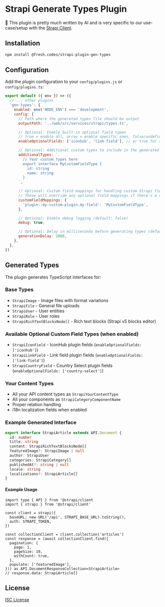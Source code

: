 # Strapi Generate Types Plugin

🤖 This plugin is pretty much written by AI and is very specific to our use-case/setup with the [Strapi Client](https://github.com/strapi/client).

## Installation

```bash
npm install @fresh.codes/strapi-plugin-gen-types
```

## Configuration

Add the plugin configuration to your `config/plugins.js` or `config/plugins.ts`:

```javascript
export default ({ env }) => ({
  // ... other plugins
  'gen-types': {
    enabled: env('NODE_ENV') === 'development',
    config: {
      // Path where the generated types file should be output
      outputPath: '../web/src/services/strapi/types.ts',

      // Optional: Enable built-in optional field types
      // true = enable all, array = enable specific ones, false/undefined = disable all
      enableOptionalFields: ['iconhub', 'link-field'], // or true for all

      // Optional: Additional custom types to include in the generated file
      additionalTypes: `
        // Your custom types here
        export interface MyCustomFieldType {
          id: string
          name: string
        }
      `,

      // Optional: Custom field mappings for handling custom Strapi fields
      // These will override any optional field mappings if there's a conflict
      customFieldMappings: {
        'plugin::my-custom-plugin.my-field': 'MyCustomFieldType',
      },

      // Optional: Enable debug logging (default: false)
      debug: true,

      // Optional: Delay in milliseconds before generating types (default: 1000)
      generationDelay: 2000,
    },
  },
})
```

## Generated Types

The plugin generates TypeScript interfaces for:

### Base Types

- `StrapiImage` - Image files with format variations
- `StrapiFile` - General file uploads
- `StrapiUser` - User entities
- `StrapiRole` - User roles
- `StrapiRichTextBlocksNode[]` - Rich text blocks (Strapi v5 blocks editor)

### Available Optional Custom Field Types (when enabled)

- `StrapiIconField` - IconHub plugin fields (`enableOptionalFields: ['iconhub']`)
- `StrapiLinkField` - Link field plugin fields (`enableOptionalFields: ['link-field']`)
- `StrapiCountryField` - Country Select plugin fields (`enableOptionalFields: ['country-select']`)

### Your Content Types

- All your API content types as `StrapiYourContentType`
- All your components as `StrapiCategoryComponentName`
- Proper relation handling
- i18n localization fields when enabled

### Example Generated Interface

```typescript
export interface StrapiArticle extends API.Document {
  id: number
  title: string
  content: StrapiRichTextBlocksNode[]
  featuredImage?: StrapiImage | null
  author: StrapiUser
  categories: StrapiCategory[]
  publishedAt?: string | null
  locale: string
  localizations?: StrapiArticle[]
}
```

#### Example Usage

```
import type { API } from '@strapi/client
import { strapi } from '@strapi/client'

const client = strapi({
  baseURL: new URL('/api', STRAPI_BASE_URL).toString(),
  auth: STRAPI_TOKEN,
})

const collectionClient = client.collection('articles')
const response = (await collectionClient.find({
  pagination: {
    page: 1,
    pageSize: 10,
    withCount: true,
  },
  populate: ['featuredImage'],
})) as API.DocumentResponseCollection<StrapiArticle>
// response.data: StrapiArticle[]
```

## License

[ISC License](LICENSE)
